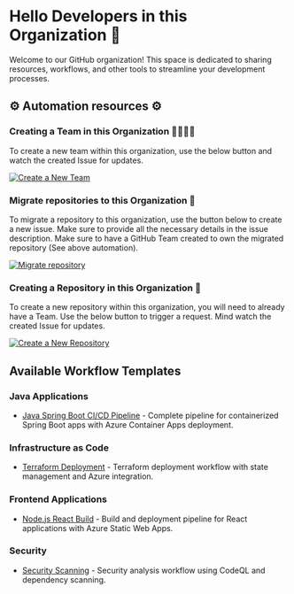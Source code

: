 # Hello Developers in this Organization 👋

Welcome to our GitHub organization! This space is dedicated to sharing resources, workflows, and other tools to streamline your development processes.

## ⚙️ Automation resources ⚙️

### Creating a Team in this Organization 🧑‍🧑‍🧒‍🧒

To create a new team within this organization, use the below button and watch the created Issue for updates.

<a href="https://github.com/renan-org/.github/issues/new?template=request-team.yml">
    <img src="https://img.shields.io/badge/Create%20a%20New%20Team-4B9CD3?style=flat-square&logo=github" alt="Create a New Team" />
</a>

### Migrate repositories to this Organization 🚀

To migrate a repository to this organization, use the button below to create a new issue. Make sure to provide all the necessary details in the issue description. Make sure to have a GitHub Team created to own the migrated repository (See above automation).

<a href="https://github.com/renan-org/.github/issues/new?template=request-migration.yml">
    <img src="https://img.shields.io/badge/Create%20a%20New%20Migration%20Issue-4B9CD3?style=flat-square&logo=github" alt="Migrate repository" />
</a>


### Creating a Repository in this Organization 🤩

To create a new repository within this organization, you will need to already have a Team. Use the below button to trigger a request. Mind watch the created Issue for updates.

<a href="https://github.com/renan-org/.github/issues/new?template=request-repo.yml">
    <img src="https://img.shields.io/badge/Create%20a%20New%20Repository-4B9CD3?style=flat-square&logo=github" alt="Create a New Repository" />
</a>

## Available Workflow Templates

### Java Applications
- [Java Spring Boot CI/CD Pipeline](/workflow-templates/01-template-java-app-build.yml) - Complete pipeline for containerized Spring Boot apps with Azure Container Apps deployment.

### Infrastructure as Code
- [Terraform Deployment](/workflow-templates/02-template-terraform.yml) - Terraform deployment workflow with state management and Azure integration.

### Frontend Applications
- [Node.js React Build](/workflow-templates/03-template-react-build.yml) - Build and deployment pipeline for React applications with Azure Static Web Apps.

### Security
- [Security Scanning](/workflow-templates/04-template-security-scan.yml) - Security analysis workflow using CodeQL and dependency scanning.

<!--
**Here are some ideas to get you started:**
 Contribution guidelines - how can the community get involved?
👩‍💻 Useful resources - where can the community find your docs? Is there anything else the community should know?
🍿 Fun facts - what does your team eat for breakfast?
 Remember, you can do mighty things with the power of [Markdown](https://docs.github.com/github/writing-on-github/getting-started-with-writing-and-formatting-on-github/basic-writing-and-formatting-syntax)
-->
